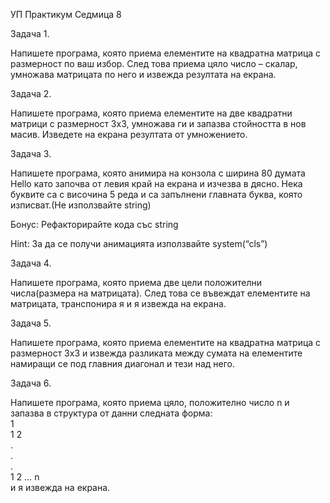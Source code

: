 <p>УП Практикум Седмица 8</p>
<p>Задача 1.</p>
<p>Напишете програма, която приема елементите на квадратна матрица с размерност по ваш избор. След това приема цяло число – скалар, умножава матрицата по него и извежда резултата на екрана.</p>
<p>Задача 2.</p>
<p>Напишете програма, която приема елементите на две квадратни матрици с размерност 3х3, умножава ги и запазва стойността в нов масив. Изведете на екрана резултата от умножението.</p>
<p>Задача 3.</p>
<p>Напишете програма, която анимира на конзола с ширина 80 думата Hello  като започва от левия край на екрана и изчезва в дясно. Нека буквите са с височина 5 реда и са запълнени главната буква, която изписват.(Не използвайте string)</p>
<p>Бонус:  Рефакторирайте кода със string</p>
<p>Hint: За да се получи анимацията използвайте system(“cls”)</p>
<p>Задача 4.</p>
<p>Напишете програма, която приема  две цели положителни числа(размера на матрицата). След това се въвеждат елементите на матрицата, транспонира я и я извежда на екрана.</p>
<p>Задача 5.</p>
<p>Напишете програма, която приема елементите на квадратна матрица с размерност 3х3 и извежда разликата между сумата на елементите намиращи се под главния диагонал и тези над него.</p>
<p>Задача 6.</p>
<p>Напишете програма, която приема цяло, положително число n и запазва в структура от данни следната форма:<br>
1<br>
1 2<br>
.<br>
.<br>
.<br>
1 2 … n<br>
и я извежда на екрана.</p>
